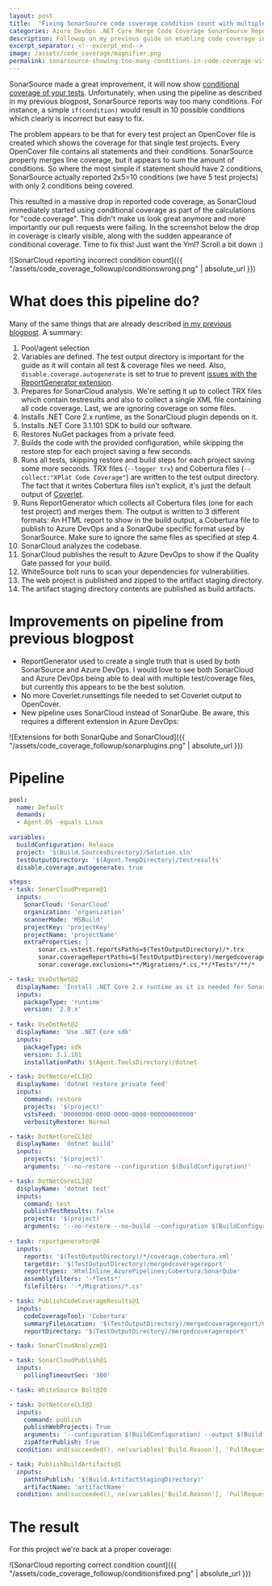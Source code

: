 ```yaml
---
layout: post
title:  "Fixing SonarSource code coverage condition count with multiple .NET Core test projects"
categories: Azure DevOps .NET Core Merge Code Coverage SonarSource ReportGenerator
description: Followup on my previous guide on enabling code coverage in Azure Devops and SonarQube with multiple .NET Core test projects - Simplified solution in yml that fixes SonarSource showing too many conditions
excerpt_separator: <!--excerpt_end-->
image: /assets/code_coverage/magnifier.png
permalink: sonarsource-showing-too-many-conditions-in-code-coverage-with-multiple-dotnetcore-test-projects
---
```


SonarSource made a great improvement, it will now show [conditional coverage of your tests](https://community.sonarsource.com/t/c-vb-net-sonarqube-and-sonarcloud-support-branch-condition-coverage-data/22384). Unfortunately, when using the pipeline as described in my previous blogpost, SonarSource reports way too many conditions. For instance, a simple `if(condition)` would result in 10 possible conditions which clearly is incorrect but easy to fix.<!--excerpt_end-->

The problem appears to be that for every test project an OpenCover file is created which shows the coverage for that single test projects. Every OpenCover file contains all statements and their conditions. SonarSource properly merges line coverage, but it appears to sum the amount of conditions. So where the most simple if statement should have 2 conditions, SonarSource actually reported 2x5=10 conditions (we have 5 test projects) with only 2 conditions being covered.

This resulted in a massive drop in reported code coverage, as SonarCloud immediately started using conditional coverage as part of the calculations for "code coverage". This didn't make us look great anymore and more importantly our pull requests were failing. In the screenshot below the drop in coverage is clearly visible, along with the sudden appearance of conditional coverage. Time to fix this! Just want the Yml? Scroll a bit down :)

![SonarCloud reporting incorrect condition count]({{ "/assets/code_coverage_followup/conditionswrong.png" | absolute_url }})

# What does this pipeline do?
Many of the same things that are already described [in my previous blogpost](/sonarqube-code-coverage-dotnetcore-multiple-test-projects). A summary:

1. Pool/agent selection
1. Variables are defined. The test output directory is important for the guide as it will contain all test & coverage files we need. Also, `disable.coverage.autogenerate` is set to true to prevent [issues with the ReportGenerator extension](https://github.com/microsoft/azure-pipelines-tasks/issues/10354).
1. Prepares for SonarCloud analysis. We're setting it up to collect TRX files which contain testresults and also to collect a single XML file containing all code coverage. Last, we are ignoring coverage on some files.
1. Installs .NET Core 2.x runtime, as the SonarCloud plugin depends on it.
1. Installs .NET Core 3.1.101 SDK to build our software.
1. Restores NuGet packages from a private feed.
1. Builds the code with the provided configuration, while skipping the restore step for each project saving a few seconds.
1. Runs all tests, skipping restore and build steps for each project saving some more seconds. TRX files (`--logger trx`) and Cobertura files (`--collect:"XPlat Code Coverage"`) are written to the test output directory. The fact that it writes Cobertura files isn't explicit, it's just the default output of [Coverlet](https://github.com/tonerdo/coverlet).
1. Runs ReportGenerator which collects all Cobertura files (one for each test project) and merges them. The output is written to 3 different formats: An HTML report to show in the build output, a Cobertura file to publish to Azure DevOps and a SonarQube specific format used by SonarSource. Make sure to ignore the same files as specified at step 4.
1. SonarCloud analyzes the codebase.
1. SonarCloud publishes the result to Azure DevOps to show if the Quality Gate passed for your build.
1. WhiteSource bolt runs to scan your dependencies for vulnerabilities.
1. The web project is published and zipped to the artifact staging directory.
1. The artifact staging directory contents are published as build artifacts.

# Improvements on pipeline from previous blogpost
* ReportGenerator used to create a single truth that is used by both SonarSource and Azure DevOps. I would love to see both SonarCloud and Azure DevOps being able to deal with multiple test/coverage files, but currently this appears to be the best solution.
* No more Coverlet.runsettings file needed to set Coverlet output to OpenCover.
* New pipeline uses SonarCloud instead of SonarQube. Be aware, this requires a different extension in Azure DevOps:

![Extensions for both SonarQube and SonarCloud]({{ "/assets/code_coverage_followup/sonarplugins.png" | absolute_url }})

# Pipeline
```yml
pool:
  name: Default
  demands:
  - Agent.OS -equals Linux
  
variables:
  buildConfiguration: Release
  project: '$(Build.SourcesDirectory)/Solution.sln'
  testOutputDirectory: '$(Agent.TempDirectory)/testresults'
  disable.coverage.autogenerate: true

steps:
- task: SonarCloudPrepare@1
  inputs:
    SonarCloud: 'SonarCloud'
    organization: 'organization'
    scannerMode: 'MSBuild'
    projectKey: 'projectKey'
    projectName: 'projectName'
    extraProperties: |
        sonar.cs.vstest.reportsPaths=$(TestOutputDirectory)/*.trx
        sonar.coverageReportPaths=$(TestOutputDirectory)/mergedcoveragereport/SonarQube.xml
        sonar.coverage.exclusions=**/Migrations/*.cs,**/*Tests*/**/*

- task: UseDotNet@2
  displayName: 'Install .NET Core 2.x runtime as it is needed for SonarCloud plugin'
  inputs:
    packageType: 'runtime'
    version: '2.0.x'
    
- task: UseDotNet@2
  displayName: 'Use .NET Core sdk'
  inputs:
    packageType: sdk
    version: 3.1.101
    installationPath: $(Agent.ToolsDirectory)/dotnet

- task: DotNetCoreCLI@2
  displayName: 'dotnet restore private feed'
  inputs:
    command: restore
    projects: '$(project)'
    vstsFeed: '00000000-0000-0000-0000-000000000000'
    verbosityRestore: Normal

- task: DotNetCoreCLI@2
  displayName: 'dotnet build'
  inputs:
    projects: '$(project)'
    arguments: '--no-restore --configuration $(BuildConfiguration)'

- task: DotNetCoreCLI@2
  displayName: 'dotnet test'
  inputs:
    command: test
    publishTestResults: false
    projects: '$(project)'
    arguments: '--no-restore --no-build --configuration $(BuildConfiguration) --logger trx --collect:"XPlat Code Coverage" --results-directory $(TestOutputDirectory)'
    
- task: reportgenerator@4
  inputs:
    reports: '$(TestOutputDirectory)/*/coverage.cobertura.xml'
    targetdir: '$(TestOutputDirectory)/mergedcoveragereport'
    reporttypes: 'HtmlInline_AzurePipelines;Cobertura;SonarQube'
    assemblyfilters: '-*Tests*'
    filefilters: '-*/Migrations/*.cs'

- task: PublishCodeCoverageResults@1
  inputs:
    codeCoverageTool: 'Cobertura'
    summaryFileLocation: '$(TestOutputDirectory)/mergedcoveragereport/Cobertura.xml'
    reportDirectory: '$(TestOutputDirectory)/mergedcoveragereport'

- task: SonarCloudAnalyze@1

- task: SonarCloudPublish@1
  inputs:
    pollingTimeoutSec: '300'

- task: WhiteSource Bolt@20

- task: DotNetCoreCLI@2
  inputs:
    command: publish
    publishWebProjects: True
    arguments: '--configuration $(BuildConfiguration) --output $(Build.ArtifactStagingDirectory)'
    zipAfterPublish: True
  condition: and(succeeded(), ne(variables['Build.Reason'], 'PullRequest'))

- task: PublishBuildArtifacts@1
  inputs:
    pathtoPublish: '$(Build.ArtifactStagingDirectory)' 
    artifactName: 'artifactName'
  condition: and(succeeded(), ne(variables['Build.Reason'], 'PullRequest'))
```

# The result
For this project we're back at a proper coverage:

![SonarCloud reporting correct condition count]({{ "/assets/code_coverage_followup/conditionsfixed.png" | absolute_url }})